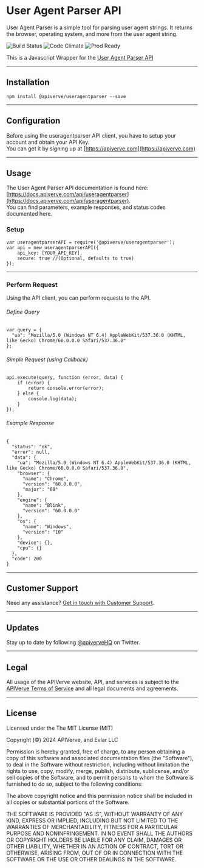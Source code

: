 User Agent Parser API
============

User Agent Parser is a simple tool for parsing user agent strings. It returns the browser, operating system, and more from the user agent string.

![Build Status](https://img.shields.io/badge/build-passing-green)
![Code Climate](https://img.shields.io/badge/maintainability-B-purple)
![Prod Ready](https://img.shields.io/badge/production-ready-blue)

This is a Javascript Wrapper for the [User Agent Parser API](https://apiverve.com/marketplace/api/useragentparser)

---

## Installation
	npm install @apiverve/useragentparser --save

---

## Configuration

Before using the useragentparser API client, you have to setup your account and obtain your API Key.  
You can get it by signing up at [https://apiverve.com](https://apiverve.com)

---

## Usage

The User Agent Parser API documentation is found here: [https://docs.apiverve.com/api/useragentparser](https://docs.apiverve.com/api/useragentparser).  
You can find parameters, example responses, and status codes documented here.

### Setup

```
var useragentparserAPI = require('@apiverve/useragentparser');
var api = new useragentparserAPI({
    api_key: [YOUR_API_KEY],
    secure: true //(Optional, defaults to true)
});
```

---


### Perform Request
Using the API client, you can perform requests to the API.

###### Define Query

```
var query = {
  "ua": "Mozilla/5.0 (Windows NT 6.4) AppleWebKit/537.36.0 (KHTML, like Gecko) Chrome/60.0.0.0 Safari/537.36.0"
};
```

###### Simple Request (using Callback)

```
api.execute(query, function (error, data) {
    if (error) {
        return console.error(error);
    } else {
        console.log(data);
    }
});
```

###### Example Response

```
{
  "status": "ok",
  "error": null,
  "data": {
    "ua": "Mozilla/5.0 (Windows NT 6.4) AppleWebKit/537.36.0 (KHTML, like Gecko) Chrome/60.0.0.0 Safari/537.36.0",
    "browser": {
      "name": "Chrome",
      "version": "60.0.0.0",
      "major": "60"
    },
    "engine": {
      "name": "Blink",
      "version": "60.0.0.0"
    },
    "os": {
      "name": "Windows",
      "version": "10"
    },
    "device": {},
    "cpu": {}
  },
  "code": 200
}
```

---

## Customer Support

Need any assistance? [Get in touch with Customer Support](https://apiverve.com/contact).

---

## Updates
Stay up to date by following [@apiverveHQ](https://twitter.com/apiverveHQ) on Twitter.

---

## Legal

All usage of the APIVerve website, API, and services is subject to the [APIVerve Terms of Service](https://apiverve.com/terms) and all legal documents and agreements.

---

## License
Licensed under the The MIT License (MIT)

Copyright (&copy;) 2024 APIVerve, and Evlar LLC

Permission is hereby granted, free of charge, to any person obtaining a copy of this software and associated documentation files (the "Software"), to deal in the Software without restriction, including without limitation the rights to use, copy, modify, merge, publish, distribute, sublicense, and/or sell copies of the Software, and to permit persons to whom the Software is furnished to do so, subject to the following conditions:

The above copyright notice and this permission notice shall be included in all copies or substantial portions of the Software.

THE SOFTWARE IS PROVIDED "AS IS", WITHOUT WARRANTY OF ANY KIND, EXPRESS OR IMPLIED, INCLUDING BUT NOT LIMITED TO THE WARRANTIES OF MERCHANTABILITY, FITNESS FOR A PARTICULAR PURPOSE AND NONINFRINGEMENT. IN NO EVENT SHALL THE AUTHORS OR COPYRIGHT HOLDERS BE LIABLE FOR ANY CLAIM, DAMAGES OR OTHER LIABILITY, WHETHER IN AN ACTION OF CONTRACT, TORT OR OTHERWISE, ARISING FROM, OUT OF OR IN CONNECTION WITH THE SOFTWARE OR THE USE OR OTHER DEALINGS IN THE SOFTWARE.
